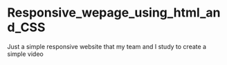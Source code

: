 # Responsive_wepage_using_html_and_CSS
Just a simple responsive website that my team and I study to create a simple video
